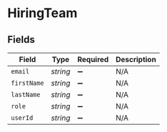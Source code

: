 # HiringTeam


## Fields

| Field              | Type               | Required           | Description        |
| ------------------ | ------------------ | ------------------ | ------------------ |
| `email`            | *string*           | :heavy_minus_sign: | N/A                |
| `firstName`        | *string*           | :heavy_minus_sign: | N/A                |
| `lastName`         | *string*           | :heavy_minus_sign: | N/A                |
| `role`             | *string*           | :heavy_minus_sign: | N/A                |
| `userId`           | *string*           | :heavy_minus_sign: | N/A                |
